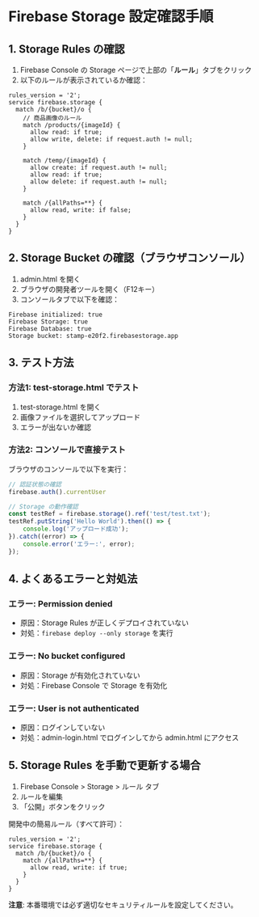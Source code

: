 # Firebase Storage 設定確認手順

## 1. Storage Rules の確認

1. Firebase Console の Storage ページで上部の「**ルール**」タブをクリック
2. 以下のルールが表示されているか確認：

```
rules_version = '2';
service firebase.storage {
  match /b/{bucket}/o {
    // 商品画像のルール
    match /products/{imageId} {
      allow read: if true;
      allow write, delete: if request.auth != null;
    }
    
    match /temp/{imageId} {
      allow create: if request.auth != null;
      allow read: if true;
      allow delete: if request.auth != null;
    }
    
    match /{allPaths=**} {
      allow read, write: if false;
    }
  }
}
```

## 2. Storage Bucket の確認（ブラウザコンソール）

1. admin.html を開く
2. ブラウザの開発者ツールを開く（F12キー）
3. コンソールタブで以下を確認：

```
Firebase initialized: true
Firebase Storage: true
Firebase Database: true
Storage bucket: stamp-e20f2.firebasestorage.app
```

## 3. テスト方法

### 方法1: test-storage.html でテスト
1. test-storage.html を開く
2. 画像ファイルを選択してアップロード
3. エラーが出ないか確認

### 方法2: コンソールで直接テスト
ブラウザのコンソールで以下を実行：

```javascript
// 認証状態の確認
firebase.auth().currentUser

// Storage の動作確認
const testRef = firebase.storage().ref('test/test.txt');
testRef.putString('Hello World').then(() => {
    console.log('アップロード成功');
}).catch((error) => {
    console.error('エラー:', error);
});
```

## 4. よくあるエラーと対処法

### エラー: Permission denied
- 原因：Storage Rules が正しくデプロイされていない
- 対処：`firebase deploy --only storage` を実行

### エラー: No bucket configured
- 原因：Storage が有効化されていない
- 対処：Firebase Console で Storage を有効化

### エラー: User is not authenticated
- 原因：ログインしていない
- 対処：admin-login.html でログインしてから admin.html にアクセス

## 5. Storage Rules を手動で更新する場合

1. Firebase Console > Storage > ルール タブ
2. ルールを編集
3. 「公開」ボタンをクリック

開発中の簡易ルール（すべて許可）：
```
rules_version = '2';
service firebase.storage {
  match /b/{bucket}/o {
    match /{allPaths=**} {
      allow read, write: if true;
    }
  }
}
```

**注意**: 本番環境では必ず適切なセキュリティルールを設定してください。